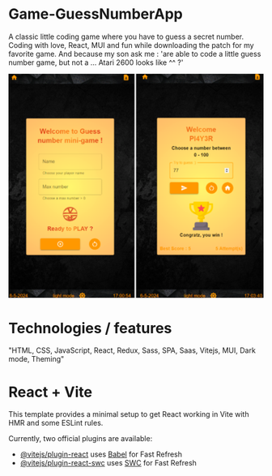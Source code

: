# Game-GuessNumberApp

A classic little coding game where you have to guess a secret number. Coding with love, React, MUI and fun while downloading the patch for my favorite game. And because my son ask me : 'are able to code a little guess number game, but not a ... Atari 2600 looks like ^^ ?'

![banner](./src/assets/Readme/ReadmeScreenshot.png)

# Technologies / features

"HTML, CSS, JavaScript, React, Redux, Sass, SPA, Saas, Vitejs, MUI, Dark mode, Theming"

# React + Vite

This template provides a minimal setup to get React working in Vite with HMR and some ESLint rules.

Currently, two official plugins are available:

- [@vitejs/plugin-react](https://github.com/vitejs/vite-plugin-react/blob/main/packages/plugin-react/README.md) uses [Babel](https://babeljs.io/) for Fast Refresh
- [@vitejs/plugin-react-swc](https://github.com/vitejs/vite-plugin-react-swc) uses [SWC](https://swc.rs/) for Fast Refresh
